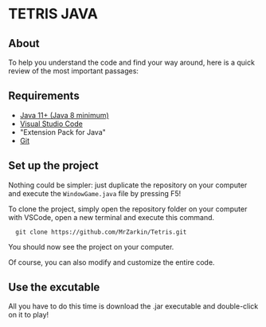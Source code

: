 # TETRIS JAVA
## About

To help you understand the code and find your way around, here is a quick review of the most important passages:

## Requirements

- [Java 11+ (Java 8 minimum)](https://www.oracle.com/java/technologies/downloads/)
- [Visual Studio Code](https://code.visualstudio.com)
- "Extension Pack for Java"
- [Git](https://git-scm.com)

## Set up the project

Nothing could be simpler: just duplicate the repository on your computer and execute the `WindowGame.java` file by pressing F5!

To clone the project, simply open the repository folder on your computer with VSCode, open a new terminal and execute this command.

```git
  git clone https://github.com/MrZarkin/Tetris.git
```
You should now see the project on your computer.

Of course, you can also modify and customize the entire code.

## Use the excutable

All you have to do this time is download the .jar executable and double-click on it to play!